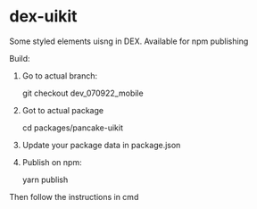 # dex-uikit

Some styled elements uisng in DEX. Available for npm publishing


Build:

1. Go to actual branch:

   git checkout dev_070922_mobile
   
2. Got to actual package
 
   cd packages/pancake-uikit
   
3. Update your package data in package.json

4. Publish on npm: 

   yarn publish
   
Then follow the instructions in cmd
